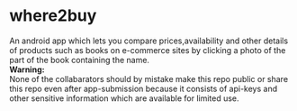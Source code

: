 # where2buy
An android app which lets you compare prices,availability and other details of products such as books on e-commerce sites by clicking a photo of the part of the book containing the name.
<br>
<b>Warning:</b><br>
None of the collabarators should by mistake make this repo public or share this repo even after app-submission because it consists of api-keys and other sensitive information which are available for limited use.
